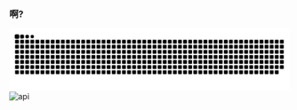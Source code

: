 ### 啊?

<picture>
  <source media="prefers-color-scheme: dark" srcset="https://raw.githubusercontent.com/Final0i00000000a7/Final0i00000000a7/output/github-contribution-grid-snake-dark.svg"/>
  <source media="prefers-color-scheme: light" srcset="https://raw.githubusercontent.com/Final0i00000000a7/Final0i00000000a7/output/github-contribution-grid-snake.svg"/>
  <img alt="github-snake" src="https://raw.githubusercontent.com/Final0i00000000a7/Final0i00000000a7/output/github-contribution-grid-snake.svg" />
</picture>

<picture>
  <source media="(prefers-color-scheme: dark)" srcset="https://github-stats.ubrong.com/api?username=Final0i00000000a7&show_icons=true&theme=tokyonight" />
  <source media="(prefers-color-scheme: light)" srcset="https://github-stats.ubrong.com/api?username=Final0i00000000a7&show_icons=true" />
  <img alt="api" src="https://github-stats.ubrong.com/api?username=Final0i00000000a7&show_icons=true" />
<picture/>
